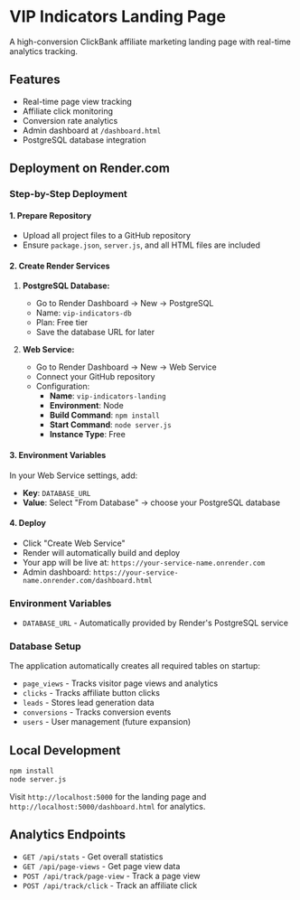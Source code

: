 # VIP Indicators Landing Page

A high-conversion ClickBank affiliate marketing landing page with real-time analytics tracking.

## Features

- Real-time page view tracking
- Affiliate click monitoring
- Conversion rate analytics
- Admin dashboard at `/dashboard.html`
- PostgreSQL database integration

## Deployment on Render.com

### Step-by-Step Deployment

#### 1. Prepare Repository
- Upload all project files to a GitHub repository
- Ensure `package.json`, `server.js`, and all HTML files are included

#### 2. Create Render Services
1. **PostgreSQL Database:**
   - Go to Render Dashboard → New → PostgreSQL
   - Name: `vip-indicators-db`
   - Plan: Free tier
   - Save the database URL for later

2. **Web Service:**
   - Go to Render Dashboard → New → Web Service
   - Connect your GitHub repository
   - Configuration:
     - **Name**: `vip-indicators-landing`
     - **Environment**: Node
     - **Build Command**: `npm install`
     - **Start Command**: `node server.js`
     - **Instance Type**: Free

#### 3. Environment Variables
In your Web Service settings, add:
- **Key**: `DATABASE_URL`
- **Value**: Select "From Database" → choose your PostgreSQL database

#### 4. Deploy
- Click "Create Web Service"
- Render will automatically build and deploy
- Your app will be live at: `https://your-service-name.onrender.com`
- Admin dashboard: `https://your-service-name.onrender.com/dashboard.html`

### Environment Variables
- `DATABASE_URL` - Automatically provided by Render's PostgreSQL service

### Database Setup
The application automatically creates all required tables on startup:
- `page_views` - Tracks visitor page views and analytics
- `clicks` - Tracks affiliate button clicks
- `leads` - Stores lead generation data
- `conversions` - Tracks conversion events
- `users` - User management (future expansion)

## Local Development

```bash
npm install
node server.js
```

Visit `http://localhost:5000` for the landing page and `http://localhost:5000/dashboard.html` for analytics.

## Analytics Endpoints

- `GET /api/stats` - Get overall statistics
- `GET /api/page-views` - Get page view data
- `POST /api/track/page-view` - Track a page view
- `POST /api/track/click` - Track an affiliate click